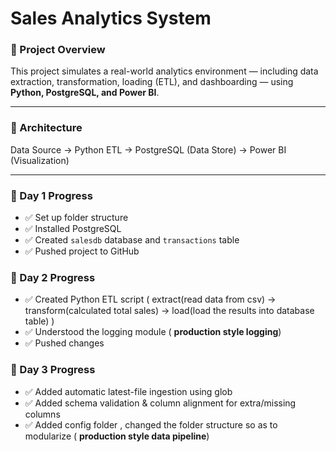 # Sales Analytics System

### 🚀 Project Overview
This project simulates a real-world analytics environment — including data extraction, transformation, loading (ETL), and dashboarding — using **Python, PostgreSQL, and Power BI**.

---

### 🧩 Architecture
Data Source → Python ETL → PostgreSQL (Data Store) → Power BI (Visualization)

---

### 📅 Day 1 Progress
- ✅ Set up folder structure
- ✅ Installed PostgreSQL
- ✅ Created `salesdb` database and `transactions` table
- ✅ Pushed project to GitHub

### 📅 Day 2 Progress
- ✅ Created Python ETL script ( extract(read data from csv) -> transform(calculated total sales) -> load(load the results into database table) )
- ✅ Understood the logging module ( **production style logging**)
- ✅ Pushed changes

### 📅 Day 3 Progress
- ✅ Added automatic latest-file ingestion using glob
- ✅ Added schema validation & column alignment for extra/missing columns
- ✅ Added config folder , changed the folder structure so as to modularize ( **production style data pipeline**)
